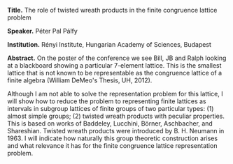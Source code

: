 **Title.** The role of twisted wreath products in the finite congruence lattice problem

**Speaker.** Péter Pal Pálfy

**Institution.** Rényi Institute, Hungarian Academy of Sciences, Budapest

**Abstract.**
On the poster of the conference we see Bill, JB and Ralph looking at a blackboard showing a particular 7-element lattice. This is the smallest lattice that is not known to be representable as the congruence lattice of a finite algebra (William DeMeo's Thesis, UH, 2012).

Although I am not able to solve the representation problem for this lattice, I will show how to reduce the problem to representing finite lattices as intervals in subgroup lattices of finite groups of two particular types: (1) almost simple groups; (2) twisted wreath products with peculiar properties. This is based on works of Baddeley, Lucchini, Börner, Aschbacher, and Shareshian. Twisted wreath products were introduced by B. H. Neumann in 1963. I will indicate how naturally this group theoretic construction arises and what relevance it has for the finite congruence lattice representation problem.
